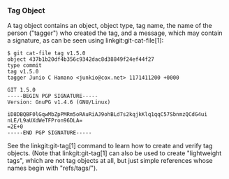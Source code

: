 

### Tag Object ###

A tag object contains an object, object type, tag name, the name of the
person ("tagger") who created the tag, and a message, which may contain
a signature, as can be seen using linkgit:git-cat-file[1]:

    $ git cat-file tag v1.5.0
    object 437b1b20df4b356c9342dac8d38849f24ef44f27
    type commit
    tag v1.5.0
    tagger Junio C Hamano <junkio@cox.net> 1171411200 +0000

    GIT 1.5.0
    -----BEGIN PGP SIGNATURE-----
    Version: GnuPG v1.4.6 (GNU/Linux)

    iD8DBQBF0lGqwMbZpPMRm5oRAuRiAJ9ohBLd7s2kqjkKlq1qqC57SbnmzQCdG4ui
    nLE/L9aUXdWeTFPron96DLA=
    =2E+0
    -----END PGP SIGNATURE-----

See the linkgit:git-tag[1] command to learn how to create and verify tag
objects.  (Note that linkgit:git-tag[1] can also be used to create
"lightweight tags", which are not tag objects at all, but just simple
references whose names begin with "refs/tags/").
